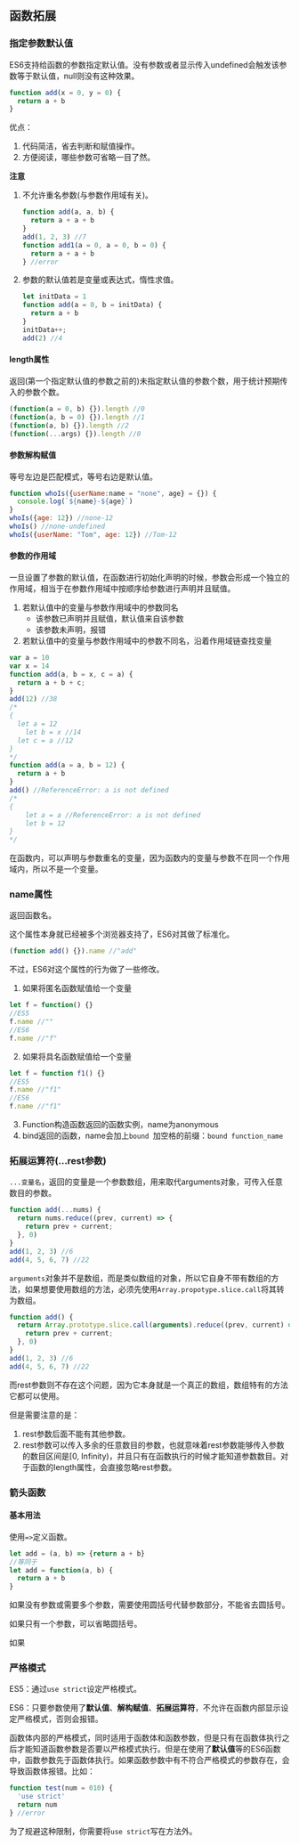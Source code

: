 ## 函数拓展

### 指定参数默认值

ES6支持给函数的参数指定默认值。没有参数或者显示传入undefined会触发该参数等于默认值，null则没有这种效果。

```javascript
function add(x = 0, y = 0) {
  return a + b
}
```

优点：

1. 代码简洁，省去判断和赋值操作。
2. 方便阅读，哪些参数可省略一目了然。

**注意**

1. 不允许重名参数(与参数作用域有关)。

   ```javascript
   function add(a, a, b) {
     return a + a + b
   }
   add(1, 2, 3) //7
   function add1(a = 0, a = 0, b = 0) {
     return a + a + b
   } //error
   ```

2. 参数的默认值若是变量或表达式，惰性求值。

   ```javascript
   let initData = 1
   function add(a = 0, b = initData) {
     return a + b
   }
   initData++;
   add(2) //4
   ```

#### length属性

返回(第一个指定默认值的参数之前的)未指定默认值的参数个数，用于统计预期传入的参数个数。

```javascript
(function(a = 0, b) {}).length //0
(function(a, b = 0) {}).length //1
(function(a, b) {}).length //2
(function(...args) {}).length //0
```

#### 参数解构赋值

等号左边是匹配模式，等号右边是默认值。

```javascript
function whoIs({userName:name = "none", age} = {}) {
  console.log(`${name}-${age}`)
}
whoIs({age: 12}) //none-12
whoIs() //none-undefined
whoIs({userName: "Tom", age: 12}) //Tom-12
```

#### 参数的作用域

一旦设置了参数的默认值，在函数进行初始化声明的时候，参数会形成一个独立的作用域，相当于在参数作用域中按顺序给参数进行声明并且赋值。

1. 若默认值中的变量与参数作用域中的参数同名
   * 该参数已声明并且赋值，默认值来自该参数
   * 该参数未声明，报错
2. 若默认值中的变量与参数作用域中的参数不同名，沿着作用域链查找变量

```javascript
var a = 10
var x = 14
function add(a, b = x, c = a) {
  return a + b + c;
}
add(12) //38
/*
{
  let a = 12
	let b = x //14
  let c = a //12
}
*/
function add(a = a, b = 12) {
  return a + b
}
add() //ReferenceError: a is not defined
/*
{
	let a = a //ReferenceError: a is not defined
	let b = 12
}
*/
```

在函数内，可以声明与参数重名的变量，因为函数内的变量与参数不在同一个作用域内，所以不是一个变量。

### name属性

返回函数名。

这个属性本身就已经被多个浏览器支持了，ES6对其做了标准化。

```javascript
(function add() {}).name //"add"
```

不过，ES6对这个属性的行为做了一些修改。

1. 如果将匿名函数赋值给一个变量

```javascript
let f = function() {}
//ES5
f.name //""
//ES6
f.name //"f"
```

2. 如果将具名函数赋值给一个变量

```javascript
let f = function f1() {}
//ES5
f.name //"f1"
//ES6
f.name //"f1"
```

3. Function构造函数返回的函数实例，name为anonymous
4. bind返回的函数，name会加上`bound `加空格的前缀：`bound function_name`

### 拓展运算符(...rest参数)

`...变量名`，返回的变量是一个参数数组，用来取代arguments对象，可传入任意数目的参数。

```javascript
function add(...nums) {
  return nums.reduce((prev, current) => {
    return prev + current;
  }, 0)
}
add(1, 2, 3) //6
add(4, 5, 6, 7) //22
```

`arguments`对象并不是数组，而是类似数组的对象，所以它自身不带有数组的方法，如果想要使用数组的方法，必须先使用`Array.propotype.slice.call`将其转为数组。

```javascript
function add() {
  return Array.prototype.slice.call(arguments).reduce((prev, current) => {
    return prev + current;
  }, 0)
}
add(1, 2, 3) //6
add(4, 5, 6, 7) //22
```

而rest参数则不存在这个问题，因为它本身就是一个真正的数组，数组特有的方法它都可以使用。

但是需要注意的是：

1. rest参数后面不能有其他参数。
2. rest参数可以传入多余的任意数目的参数，也就意味着rest参数能够传入参数的数目区间是[0, Infinity)，并且只有在函数执行的时候才能知道参数数目。对于函数的length属性，会直接忽略rest参数。

### 箭头函数

#### 基本用法

使用`=>`定义函数。

```javascript
let add = (a, b) => {return a + b}
//等同于
let add = function(a, b) {
  return a + b
}
```

如果没有参数或需要多个参数，需要使用圆括号代替参数部分，不能省去圆括号。

如果只有一个参数，可以省略圆括号。

如果

### 严格模式

ES5：通过`use strict`设定严格模式。

ES6：只要参数使用了**默认值**、**解构赋值**、**拓展运算符**，不允许在函数内部显示设定严格模式，否则会报错。

函数体内部的严格模式，同时适用于函数体和函数参数，但是只有在函数体执行之后才能知道函数参数是否要以严格模式执行。但是在使用了**默认值**等的ES6函数中，函数参数先于函数体执行。如果函数参数中有不符合严格模式的参数存在，会导致函数体报错。比如：

```javascript
function test(num = 010) {
  'use strict'
  return num
} //error
```

为了规避这种限制，你需要将`use strict`写在方法外。

